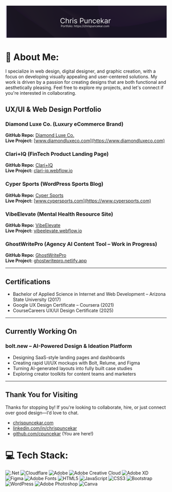 <!-- ### Hi there 👋 || positive vibes only please and thank you :) -->
![Banner](https://github.com/cpuncekar/cpuncekar/raw/main/03-Github-Personal-Banner-Digital-Designer-Darker-updated.png)

# 💫 About Me:
I specialize in web design, digital designer, and graphic creation, with a focus on developing visually appealing and user-centered solutions. My work is driven by a passion for creating designs that are both functional and aesthetically pleasing. Feel free to explore my projects, and let's connect if you're interested in collaborating.


## UX/UI & Web Design Portfolio

### Diamond Luxe Co. (Luxury eCommerce Brand)  
**GitHub Repo:** [Diamond Luxe Co.](https://github.com/cpuncekar/diamond-luxe-co)  
**Live Project:** [www.diamondluxeco.com](https://www.diamondluxeco.com)

### Clari+IQ (FinTech Product Landing Page)  
**GitHub Repo:** [Clari+IQ](https://github.com/cpuncekar/clari-iq)  
**Live Project:** [clari-iq.webflow.io](https://clari-iq.webflow.io)

### Cyper Sports (WordPress Sports Blog)  
**GitHub Repo:** [Cyper Sports](https://github.com/cpuncekar/cyper-sports)  
**Live Project:** [www.cypersports.com](https://www.cypersports.com)

### VibeElevate (Mental Health Resource Site)  
**GitHub Repo:** [VibeElevate](https://github.com/cpuncekar/vibeelevate)  
**Live Project:** [vibeelevate.webflow.io](https://vibeelevate.webflow.io)

### GhostWritePro (Agency AI Content Tool – Work in Progress)  
**GitHub Repo:** [GhostWritePro](https://github.com/cpuncekar/ghostwritepro-agency)  
**Live Project:** [ghostwritepro.netlify.app](https://ghostwritepro.netlify.app)

---

## Certifications

- Bachelor of Applied Science in Internet and Web Development – Arizona State University (2017)  
- Google UX Design Certificate – Coursera (2021)  
- CourseCareers UX/UI Design Certificate (2025)

---

## Currently Working On

### bolt.new – AI-Powered Design & Ideation Platform  
- Designing SaaS-style landing pages and dashboards  
- Creating rapid UI/UX mockups with Bolt, Relume, and Figma  
- Turning AI-generated layouts into fully built case studies  
- Exploring creator toolkits for content teams and marketers

---

## Thank You for Visiting  
Thanks for stopping by! If you're looking to collaborate, hire, or just connect over good design—I’d love to chat.

- [chrispuncekar.com](https://www.chrispuncekar.com)  
- [linkedin.com/in/chrispuncekar](https://www.linkedin.com/in/chrispuncekar)  
- [github.com/cpuncekar](https://github.com/cpuncekar) (You are here!)



# 💻 Tech Stack:
![.Net](https://img.shields.io/badge/.NET-5C2D91?style=for-the-badge&logo=.net&logoColor=white) ![Cloudflare](https://img.shields.io/badge/Cloudflare-F38020?style=for-the-badge&logo=Cloudflare&logoColor=white) ![Adobe](https://img.shields.io/badge/adobe-%23FF0000.svg?style=for-the-badge&logo=adobe&logoColor=white) ![Adobe Creative Cloud](https://img.shields.io/badge/Adobe%20Creative%20Cloud-DA1F26.svg?style=for-the-badge&logo=Adobe%20Creative%20Cloud&logoColor=white) ![Adobe XD](https://img.shields.io/badge/Adobe%20XD-470137?style=for-the-badge&logo=Adobe%20XD&logoColor=#FF61F6) ![Figma](https://img.shields.io/badge/figma-%23F24E1E.svg?style=for-the-badge&logo=figma&logoColor=white) ![Adobe Fonts](https://img.shields.io/badge/Adobe%20Fonts-000B1D.svg?style=for-the-badge&logo=Adobe%20Fonts&logoColor=white) ![HTML5](https://img.shields.io/badge/html5-%23E34F26.svg?style=for-the-badge&logo=html5&logoColor=white) ![JavaScript](https://img.shields.io/badge/javascript-%23323330.svg?style=for-the-badge&logo=javascript&logoColor=%23F7DF1E) ![CSS3](https://img.shields.io/badge/css3-%231572B6.svg?style=for-the-badge&logo=css3&logoColor=white) ![Bootstrap](https://img.shields.io/badge/bootstrap-%238511FA.svg?style=for-the-badge&logo=bootstrap&logoColor=white) ![WordPress](https://img.shields.io/badge/WordPress-%23117AC9.svg?style=for-the-badge&logo=WordPress&logoColor=white) ![Adobe Photoshop](https://img.shields.io/badge/adobe%20photoshop-%2331A8FF.svg?style=for-the-badge&logo=adobe%20photoshop&logoColor=white) ![Canva](https://img.shields.io/badge/Canva-%2300C4CC.svg?style=for-the-badge&logo=Canva&logoColor=white)



<!--
**cpuncekar/cpuncekar** is a ✨ _special_ ✨ repository because its `README.md` (this file) appears on your GitHub profile.

Here are some ideas to get you started:

- 🔭 I’m currently working on ...
- 🌱 I’m currently learning ...
- 👯 I’m looking to collaborate on ...
- 🤔 I’m looking for help with ...
- 💬 Ask me about ...
- 📫 How to reach me: ...
- 😄 Pronouns: ...
- ⚡ Fun fact: ...
-->
<!-- [Snake animation](https://github.com/cpuncekar/thepiyushmalhotra/blob/output/github-contribution-grid-snake.svg) -->
